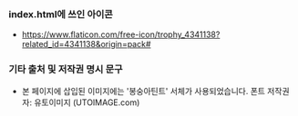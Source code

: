 ### index.html에 쓰인 아이콘
- https://www.flaticon.com/free-icon/trophy_4341138?related_id=4341138&origin=pack#

### 기타 출처 및 저작권 명시 문구
- 본 페이지에 삽입된 이미지에는 '봉숭아틴트' 서체가 사용되었습니다. 폰트 저작권자: 유토이미지 (UTOIMAGE.com)
